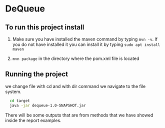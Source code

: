 # DeQueue

## To run this project install

1. Make sure you have installed the maven command by typing `mvn -v`. If you do not have installed it you can install it
by typing `sudo apt install maven`

2. `mvn package` in the directory where the pom.xml file is located

## Running the project

we change file with cd and with dir command we navigate to the file system.

```bash
  cd target 
  java -jar dequeue-1.0-SNAPSHOT.jar
```

There will be some outputs that are from methods that we have showed inside the report examples.